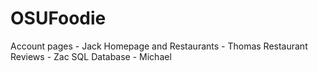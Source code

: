 # OSUFoodie

Account pages - Jack
Homepage and Restaurants - Thomas
Restaurant Reviews - Zac
SQL Database - Michael
